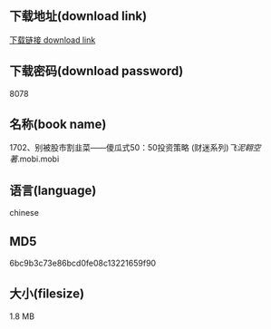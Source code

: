 ## 下载地址(download link)
[下载链接 download link](https://voluble-croquembouche-d321dc.netlify.app/?s=1702%E3%80%81%E5%88%AB%E8%A2%AB%E8%82%A1%E5%B8%82%E5%89%B2%E9%9F%AD%E8%8F%9C%E2%80%94%E2%80%94%E5%82%BB%E7%93%9C%E5%BC%8F50%EF%BC%9A50%E6%8A%95%E8%B5%84%E7%AD%96%E7%95%A5+%28%E8%B4%A2%E8%BF%B7%E7%B3%BB%E5%88%97%29_%E9%A3%9E%E6%B3%A5%E7%BF%B1%E7%A9%BA+%E8%91%97_.mobi)

## 下载密码(download password)
8078

## 名称(book name)
1702、别被股市割韭菜——傻瓜式50：50投资策略 (财迷系列)_飞泥翱空 著_.mobi.mobi

## 语言(language)
chinese

## MD5
6bc9b3c73e86bcd0fe08c13221659f90

## 大小(filesize)
1.8 MB
